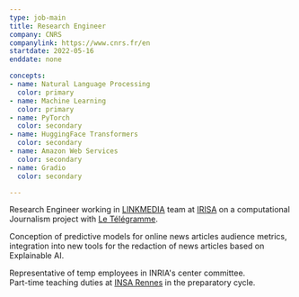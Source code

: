```yaml
---
type: job-main
title: Research Engineer
company: CNRS
companylink: https://www.cnrs.fr/en
startdate: 2022-05-16
enddate: none

concepts:
- name: Natural Language Processing
  color: primary
- name: Machine Learning
  color: primary
- name: PyTorch
  color: secondary
- name: HuggingFace Transformers
  color: secondary
- name: Amazon Web Services
  color: secondary
- name: Gradio
  color: secondary

---
```

Research Engineer working in [LINKMEDIA](https://www.irisa.fr/en/teams/linkmedia) team at [IRISA](https://www.irisa.fr/en) 
on a computational Journalism project with [Le Télégramme](https://www.letelegramme.fr/).

Conception of predictive models for online news articles audience metrics, integration into new tools for the redaction of news articles based on Explainable AI. 

Representative of temp employees in INRIA's center committee.  
Part-time teaching duties at [INSA Rennes](https://www.insa-rennes.fr/) in the preparatory cycle. 

